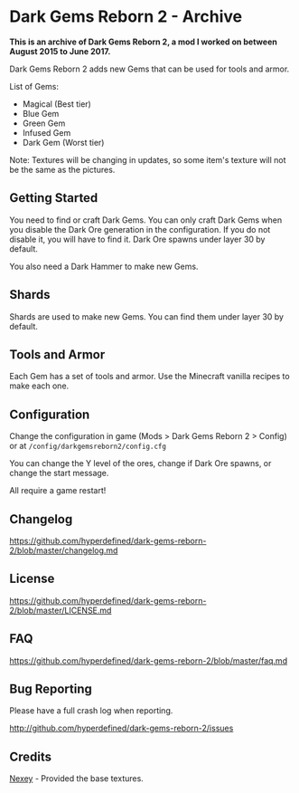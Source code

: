 # Dark Gems Reborn 2 - Archive
**This is an archive of Dark Gems Reborn 2, a mod I worked on between August 2015 to June 2017.**

Dark Gems Reborn 2 adds new Gems that can be used for tools and armor.

List of Gems:
* Magical (Best tier)
* Blue Gem
* Green Gem
* Infused Gem
* Dark Gem (Worst tier)

Note: Textures will be changing in updates, so some item's texture will not be the same as the pictures.
## Getting Started
You need to find or craft Dark Gems. You can only craft Dark Gems when you disable the Dark Ore generation in the configuration. If you do not disable it, you will have to find it. Dark Ore spawns under layer 30 by default.

You also need a Dark Hammer to make new Gems.
## Shards
Shards are used to make new Gems. You can find them under layer 30 by default.
## Tools and Armor
Each Gem has a set of tools and armor. Use the Minecraft vanilla recipes to make each one.
## Configuration
Change the configuration in game (Mods > Dark Gems Reborn 2 > Config) or at `/config/darkgemsreborn2/config.cfg`

You can change the Y level of the ores, change if Dark Ore spawns, or change the start message.

All require a game restart!
## Changelog
https://github.com/hyperdefined/dark-gems-reborn-2/blob/master/changelog.md
## License
https://github.com/hyperdefined/dark-gems-reborn-2/blob/master/LICENSE.md
## FAQ
https://github.com/hyperdefined/dark-gems-reborn-2/blob/master/faq.md
## Bug Reporting
Please have a full crash log when reporting.

http://github.com/hyperdefined/dark-gems-reborn-2/issues
## Credits
[Nexey](http://www.minecraftforum.net/members/nexey) - Provided the base textures.